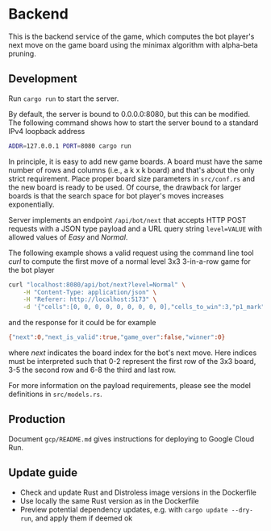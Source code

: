 # Backend

This is the backend service of the game, which computes the bot player's next move on the game board using the minimax algorithm with alpha-beta pruning.

## Development

Run `cargo run` to start the server.

By default, the server is bound to 0.0.0.0:8080, but this can be modified. The following command shows how to start the server bound to a standard IPv4 loopback address

```bash
ADDR=127.0.0.1 PORT=8080 cargo run
```

In principle, it is easy to add new game boards. A board must have the same number of rows and columns (i.e., a k x k board) and that's about the only strict requirement. Place proper board size parameters in `src/conf.rs` and the new board is ready to be used. Of course, the drawback for larger boards is that the search space for bot player's moves increases exponentially.

Server implements an endpoint `/api/bot/next` that accepts HTTP POST requests with a JSON type payload and a URL query string `level=VALUE` with allowed values of *Easy* and *Normal*.

The following example shows a valid request using the command line tool *curl* to compute the first move of a normal level 3x3 3-in-a-row game for the bot player

```bash
curl "localhost:8080/api/bot/next?level=Normal" \
    -H "Content-Type: application/json" \
    -H "Referer: http://localhost:5173" \
    -d '{"cells":[0, 0, 0, 0, 0, 0, 0, 0, 0],"cells_to_win":3,"p1_mark":1,"bot_mark":-1,"empty_mark":0}'
```

and the response for it could be for example

```bash
{"next":0,"next_is_valid":true,"game_over":false,"winner":0}
```

where *next* indicates the board index for the bot's next move. Here indices must be interpreted such that 0-2 represent the first row of the 3x3 board, 3-5 the second row and 6-8 the third and last row.

For more information on the payload requirements, please see the model definitions in `src/models.rs`.

## Production

Document `gcp/README.md` gives instructions for deploying to Google Cloud Run.

## Update guide

- Check and update Rust and Distroless image versions in the Dockerfile
- Use locally the same Rust version as in the Dockerfile
- Preview potential dependency updates, e.g. with `cargo update --dry-run`, and apply them if deemed ok
